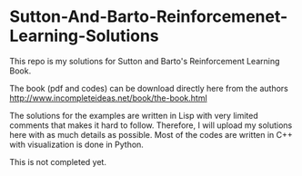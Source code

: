 # Sutton-And-Barto-Reinforcemenet-Learning-Solutions
This repo is my solutions for Sutton and Barto's Reinforcement Learning Book.

The book (pdf and codes) can be download directly here from the authors http://www.incompleteideas.net/book/the-book.html

The solutions for the examples are written in Lisp with very limited comments that makes it hard to follow. Therefore, I will upload my solutions here with as much details as possible. Most of the codes are written in C++ with visualization is done in Python.

This is not completed yet.
